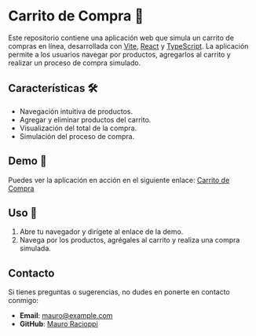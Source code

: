 # Carrito de Compra 🛒

Este repositorio contiene una aplicación web que simula un carrito de compras en línea, desarrollada con [Vite](https://vitejs.dev/), [React](https://reactjs.org/) y [TypeScript](https://www.typescriptlang.org/). La aplicación permite a los usuarios navegar por productos, agregarlos al carrito y realizar un proceso de compra simulado.

## Características 🛠️

- Navegación intuitiva de productos.
- Agregar y eliminar productos del carrito.
- Visualización del total de la compra.
- Simulación del proceso de compra.

## Demo 🎥

Puedes ver la aplicación en acción en el siguiente enlace: [Carrito de Compra](https://carritodelacompra.vercel.app)

## Uso 📲

1. Abre tu navegador y dirígete al enlace de la demo.
2. Navega por los productos, agrégales al carrito y realiza una compra simulada.

## Contacto

Si tienes preguntas o sugerencias, no dudes en ponerte en contacto conmigo:

- **Email**: mauro@example.com
- **GitHub**: [Mauro Racioppi](https://github.com/Maurocrip)
